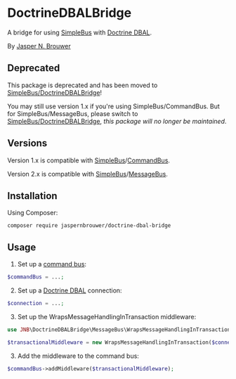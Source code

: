 DoctrineDBALBridge
==================

A bridge for using [SimpleBus][1] with [Doctrine DBAL][4]. 

By [Jasper N. Brouwer](https://github.com/jaspernbrouwer)

## Deprecated

This package is deprecated and has been moved to [SimpleBus/DoctrineDBALBridge][5]!

You may still use version 1.x if you're using SimpleBus/CommandBus.
But for SimpleBus/MessageBus, please switch to [SimpleBus/DoctrineDBALBridge][5],
_this package will no longer be maintained_.

## Versions

Version 1.x is compatible with [SimpleBus][1]/[CommandBus][2].

Version 2.x is compatible with [SimpleBus][1]/[MessageBus][3].

## Installation

Using Composer:

    composer require jaspernbrouwer/doctrine-dbal-bridge

## Usage

1. Set up a [command bus][3]:

```php
$commandBus = ...;
```

2. Set up a [Doctrine DBAL][4] connection:

```php
$connection = ...;
```

3. Set up the WrapsMessageHandlingInTransaction middleware:

```php
use JNB\DoctrineDBALBridge\MessageBus\WrapsMessageHandlingInTransaction;

$transactionalMiddleware = new WrapsMessageHandlingInTransaction($connection);
```

3. Add the middleware to the command bus: 

```php
$commandBus->addMiddleware($transactionalMiddleware);
```

[1]: https://github.com/SimpleBus
[2]: https://github.com/SimpleBus/CommandBus
[3]: https://github.com/SimpleBus/MessageBus
[4]: http://docs.doctrine-project.org/projects/doctrine-dbal/en/latest/
[5]: https://github.com/SimpleBus/DoctrineDBALBridge

